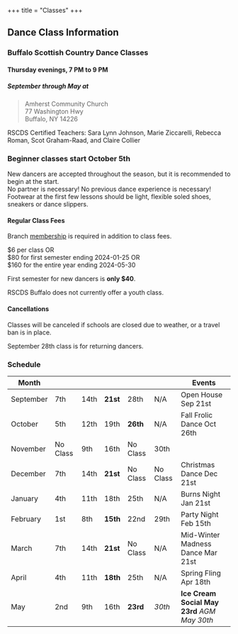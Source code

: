 +++
title = "Classes"
+++


## Dance Class Information

### Buffalo Scottish Country Dance Classes

#### Thursday evenings, 7 PM to 9 PM

##### September through May at

> Amherst Community Church  
> 77 Washington Hwy  
> Buffalo, NY 14226

RSCDS Certified Teachers: Sara Lynn Johnson, Marie Ziccarelli, Rebecca Roman, Scot Graham-Raad, and Claire Collier

### Beginner classes start October 5th

New dancers are accepted throughout the season, but it is recommended to begin at the start.  
No partner is necessary!  No previous dance experience is necessary!  
Footwear at the first few lessons should be light, flexible soled shoes, sneakers or dance slippers.  

#### Regular Class Fees

Branch [membership](../membership/) is required in addition to class fees.

$6 per class OR  
$80 for first semester ending 2024-01-25 OR  
$160 for the entire year ending 2024-05-30

First semester for new dancers is **only $40**.

RSCDS Buffalo does not currently offer a youth class.

#### Cancellations

Classes will be canceled if schools are closed due to weather, or a travel ban is in place.

September 28th class is for returning dancers.

### Schedule

Month     |          |      |          |          |          | Events
----------|----------|------|----------|----------|----------|----------------------------------------------
September | 7th      | 14th | **21st** | 28th     | N/A      | Open House Sep 21st
October   | 5th      | 12th | 19th     | **26th** | N/A      | Fall Frolic Dance Oct 26th
November  | No Class | 9th  | 16th     | No Class | 30th     |
December  | 7th      | 14th | **21st** | No Class | No Class | Christmas Dance Dec 21st
January   | 4th      | 11th | 18th     | 25th     | N/A      | Burns Night Jan 21st
February  | 1st      | 8th  | **15th** | 22nd     | 29th     | Party Night Feb 15th
March     | 7th      | 14th | **21st** | No Class | N/A      | Mid-Winter Madness Dance Mar 21st
April     | 4th      | 11th | **18th** | 25th     | N/A      | Spring Fling Apr 18th
May       | 2nd      | 9th  | 16th     | **23rd** | *30th*   | **Ice Cream Social May 23rd** *AGM May 30th*
